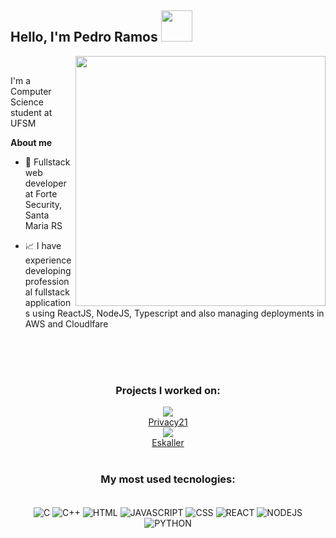 <h2> Hello, I'm Pedro Ramos <img src="https://media.giphy.com/media/mGcNjsfWAjY5AEZNw6/giphy.gif" width="50"></h2>
<img align='right' src="https://cdn.dribbble.com/users/926537/screenshots/4502924/python-2.gif" width="400">

<br />

I'm a Computer Science student at UFSM

**About me**

- 💼 Fullstack web developer at Forte Security, Santa Maria RS

- 📈 I have experience developing professional fullstack applications using ReactJS, NodeJS, Typescript and also managing deployments in AWS and Cloudlfare 

<br/>
<br/>
<br/>
<div align="center">
  <h3>Projects I worked on: </h3>
  <img src="https://github.com/user-attachments/assets/e89a73e7-7e01-4f84-8610-335eb4834d23" />
  <br/>
  <a href="privacy21.com">Privacy21</a>
  <br />
  <img src="https://github.com/user-attachments/assets/aa21920b-cadb-40ae-96c0-952ca59efdf1" />
  <br />
  <a href="eskaller.com">Eskaller</a>
</div>

<br/>
<div align="center">
  <h3>My most used tecnologies: </h3>
</div>

<br/>

<div style="display: inline_block" align="center">
   <img align="center" alt="C" src="https://img.shields.io/badge/C-00599C?style=for-the-badge&logo=c&logoColor=white">
    <img align="center" alt="C++" src="https://img.shields.io/badge/C%2B%2B-00599C?style=for-the-badge&logo=c%2B%2B&logoColor=white">
    <img align="center" alt="HTML" src="https://img.shields.io/badge/HTML-239120?style=for-the-badge&logo=html5&logoColor=white">
    <img align="center" alt="JAVASCRIPT" src="https://img.shields.io/badge/JS-FF7800?style=for-the-badge&logo=javascript&logoColor=white">
    <img align="center" alt="CSS" src="https://img.shields.io/badge/CSS-44B3E2?style=for-the-badge&logo=css3&logoColor=white">
    <img align="center" alt="REACT" src="https://img.shields.io/badge/React-61DAFB?style=for-the-badge&logo=react&logoColor=black">
    <img align="center"alt="NODEJS" src="https://img.shields.io/badge/Nodejs-339933?style=for-the-badge&logo=node.js&logoColor=white"> 
    <img align="center" alt="PYTHON" src="https://img.shields.io/badge/Python-3776AB?style=for-the-badge&logo=python&logoColor=white">
</div>
